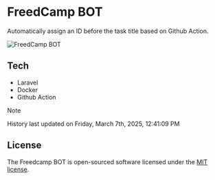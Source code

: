 # FreedCamp BOT

Automatically assign an ID before the task title based on Github Action.

![FreedCamp BOT](https://repository-images.githubusercontent.com/737932867/7d34798b-2680-471c-b089-a78a718d3d6a)

## Tech

- Laravel
- Docker
- Github Action

> [!NOTE]  
> History last updated on Friday, March 7th, 2025, 12:41:09 PM

## License

The Freedcamp BOT is open-sourced software licensed under the [MIT license](https://opensource.org/licenses/MIT).

